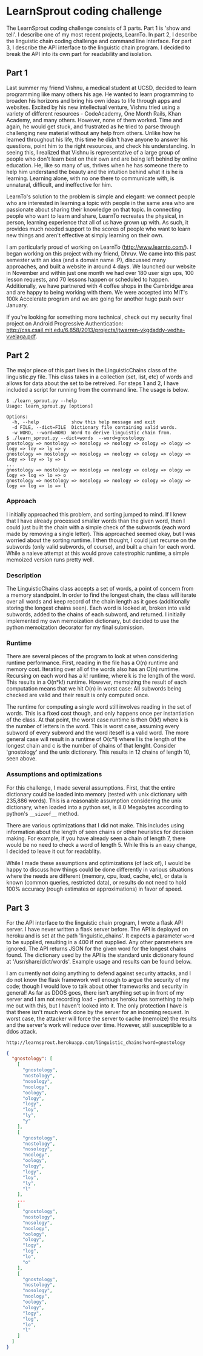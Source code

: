 # LearnSprout coding challenge
The LearnSprout coding challenge consists of 3 parts.  Part 1 is 'show and tell'.  I describe one of my most recent projects, LearnTo.  In part 2, I describe the linguistic chain coding challenge and command line interface.  For part 3, I describe the API interface to the linguistic chain program.  I decided to break the API into its own part for readability and isolation.

## Part 1
Last summer my friend Vishnu, a medical student at UCSD, decided to learn programming like many others his age. He wanted to learn programming to broaden his horizons and bring his own ideas to life through apps and websites. Excited by his new intellectual venture, Vishnu tried using a variety of different resources - CodeAcademy, One Month Rails, Khan Academy, and many others. However, none of them worked. Time and again, he would get stuck, and frustrated as he tried to parse through challenging new material without any help from others. Unlike how he learned throughout his life, this time he didn't have anyone to answer his questions, point him to the right resources, and check his understanding. In seeing this, I realized that Vishnu is representative of a large group of people who don't learn best on their own and are being left behind by online education. He, like so many of us, thrives when he has someone there to help him understand the beauty and the intuition behind what it is he is learning. Learning alone, with no one there to communicate with, is unnatural, difficult, and ineffective for him.

LearnTo's solution to the problem is simple and elegant: we connect people who are interested in learning a topic with people in the same area who are passionate about sharing their knowledge on that topic. In connecting people who want to learn and share, LearnTo recreates the physical, in person, learning experience that all of us have grown up with. As such, it provides much needed support to the scores of people who want to learn new things and aren't effective at simply learning on their own. 

I am particularly proud of working on LearnTo (http://www.learnto.com/). I began working on this project with my friend, Dhruv. We came into this past semester with an idea (and a domain name :P), discussed many approaches, and built a website in around 4 days. We launched our website in November and within just one month we had over 180 user sign ups, 100 lesson requests, and 70 lessons happen or scheduled to happen.  Additionally, we have partnered with 4 coffee shops in the Cambridge area and are happy to being working with them.  We were accepted into MIT's 100k Accelerate program and we are going for another huge push over January.

If you're looking for something more technical, check out my security final project on Android Progressive Authentication: http://css.csail.mit.edu/6.858/2013/projects/jtwarren-vkgdaddy-vedha-vvelaga.pdf.

## Part 2
The major piece of this part lives in the LinguisticChains class of the linguistic.py file.  This class takes in a collection (set, list, etc) of words and allows for data about the set to be retreived. For steps 1 and 2, I have included a script for running from the command line.  The usage is below.

``` console
$ ./learn_sprout.py --help
Usage: learn_sprout.py [options]

Options:
  -h, --help            show this help message and exit
  -d FILE, --dict=FILE  Dictionary file containing valid words.
  -w WORD, --word=WORD  Word to derive linguistic chain from.
$ ./learn_sprout.py --dict=words  --word=gnostology
gnostology => nostology => nosology => noology => oology => ology => logy => loy => ly => y
gnostology => nostology => nosology => noology => oology => ology => logy => loy => ly => l
...
gnostology => nostology => nosology => noology => oology => ology => logy => log => lo => o
gnostology => nostology => nosology => noology => oology => ology => logy => log => lo => l
```

### Approach
I initially approached this problem, and sorting jumped to mind.  If I knew that I have already processed smaller words than the given word, then I could just built the chain with a simple check of the subwords (each word made by removing a single letter).  This approached seemed okay, but I was worried about the sorting runtime.  I then thought, I could just recurse on the subwords (only valid subwords, of course), and built a chain for each word.  While a naieve attempt at this would prove catestrophic runtime, a simple memoized version runs pretty well.

### Description
The LinguisticChains class accepts a set of words, a point of concern from a memory standpoint.  In order to find the longest chain, the class will iterate over all words and keep record of the chain length as it goes (additionally storing the longest chains seen).  Each word is looked at, broken into valid subwords, added to the chains of each subword, and returned.  I initially implemented my own memoization dictionary, but decided to use the python memoization decorator for my final submission.

### Runtime
There are several pieces of the program to look at when considering runtime performance.  First, reading in the file has a O(n) runtime and memory cost.  Iterating over all of the words also has an O(n) runtime.  Recursing on each word has a k! runtime, where k is the length of the word.  This results in a O(n*k!) runtime.  However, memoizing the result of each computation means that we hit O(n) in worst case: All subwords being checked are valid and their result is only computed once.

The runtime for computing a single word still involves reading in the set of words.  This is a fixed cost though, and only happens once per instantiation of the class.  At that point, the worst case runtime is then O(k!) where k is the number of letters in the word.  This is worst case, assuming every subword of every subword and the word iteself is a valid word.  The more general case will result in a runtime of O(c*l) where l is the length of the longest chain and c is the number of chains of that lenght.  Consider 'gnostology' and the unix dictionary.  This results in 12 chains of length 10, seen above.

### Assumptions and optimizations
For this challenge, I made several assumptions.  First, that the entire dictionary could be loaded into memory (tested with unix dictionary with 235,886 words).  This is a reasonable assumption considering the unix dictionary, when loaded into a python set, is 8.0 Megabytes according to python's `__sizeof__` method.

There are various optimizations that I did not make.  This includes using information about the length of seen chains or other heuristics for decision making.  For example, if you have already seen a chain of length 7, there would be no need to check a word of length 5.  While this is an easy change, I decided to leave it out for readablity.

While I made these assumptions and optimizations (of lack of), I would be happy to discuss how things could be done differently in various situations where the needs are different (memory, cpu, load, cache, etc), or data is known (common queries, restricted data), or results do not need to hold 100% accuracy (rough estimates or approximations) in favor of speed.

## Part 3
For the API interface to the linguistic chain program, I wrote a flask API server.  I have never written a flask server before.  The API is deployed on heroku and is set at the path 'linguistic_chains'.  It expects a parameter `word` to be supplied, resulting in a 400 if not supplied.  Any other parameters are ignored.  The API returns JSON for the given word for the longest chains found.  The dictionary used by the API is the standard unix dictionary found at '/usr/share/dict/words'.  Example usage and results can be found below.

I am currently not doing anything to defend against security attacks, and I do not know the flask framework well enough to argue the security of my code; though I would love to talk about other frameworks and security in general!  As far as DDOS goes, there isn't anything set up in front of my server and I am not recording load - perhaps heroku has something to help me out with this, but I haven't looked into it.  The only protection I have is that there isn't much work done by the server for an incoming request.  In worst case, the attacker will force the server to cache (memoize) the results and the server's work will reduce over time.  However, still susceptible to a ddos attack. 

`http://learnsprout.herokuapp.com/linguistic_chains?word=gnostology`
``` json
{
  "gnostology": [
    [
      "gnostology", 
      "nostology", 
      "nosology", 
      "noology", 
      "oology", 
      "ology", 
      "logy", 
      "loy", 
      "ly", 
      "y"
    ], 
    [
      "gnostology", 
      "nostology", 
      "nosology", 
      "noology", 
      "oology", 
      "ology", 
      "logy", 
      "loy", 
      "ly", 
      "l"
    ],
    ...
    [
      "gnostology", 
      "nostology", 
      "nosology", 
      "noology", 
      "oology", 
      "ology", 
      "logy", 
      "log", 
      "lo", 
      "o"
    ], 
    [
      "gnostology", 
      "nostology", 
      "nosology", 
      "noology", 
      "oology", 
      "ology", 
      "logy", 
      "log", 
      "lo", 
      "l"
    ]
  ]
}
```